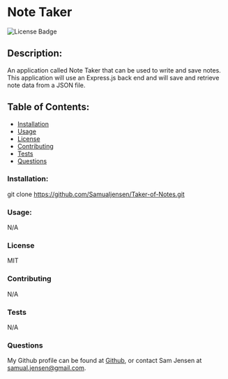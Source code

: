 # Note Taker 
![License Badge](https://shields.io/badge/license-MIT-green)
## Description:
An application called Note Taker that can be used to write and save notes. This application will use an Express.js back end and will save and retrieve note data from a JSON file.
## Table of Contents:
* [Installation](#installation)
* [Usage](#usage)
* [License](#license)
* [Contributing](#contributing)
* [Tests](#tests)
* [Questions](#questions)
### Installation:
git clone https://github.com/Samualjensen/Taker-of-Notes.git
### Usage:
N/A
### License
MIT
### Contributing
N/A
### Tests
N/A
### Questions
My Github profile can be found at [Github](https://github.com/Samualjensen), or contact Sam Jensen at samual.jensen@gmail.com.